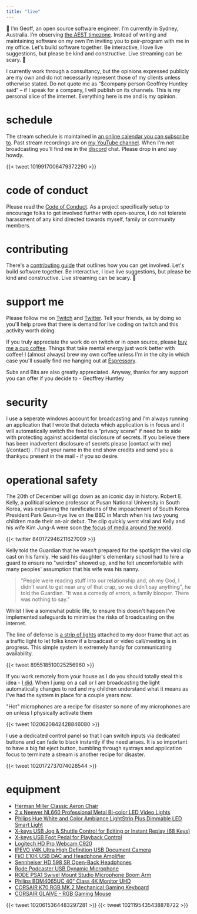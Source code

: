 ```yaml
---
title: "live"
---
```

🙌 I’m Geoff, an open source software engineer. I’m currently in Sydney, Australia. I’m observing [the AEST timezone](https://time.is/Sydney). Instead of writing and maintaining software on my own I'm inviting you to pair-program with me in my office. Let's build software together. Be interactive, I love live suggestions, but please be kind and constructive. Live streaming can be scary. 💖 

<!-- Add a placeholder for the Twitch embed -->
<div id="twitch-embed"></div>

<!-- Load the Twitch embed script -->
<script src="https://embed.twitch.tv/embed/v1.js"></script>

<!-- Create a Twitch.Embed object that will render within the "twitch-embed" root element. -->
<script type="text/javascript">
  new Twitch.Embed("twitch-embed", {
    width: 380,
    height: 480,
    channel: "geoffreyhuntley",
  });
</script>

I currently work through a consultancy, but the opinions expressed publicly are my own and do not necessarily represent those of my clients unless otherwise stated. Do not quote me as “$company person Geoffrey Huntley said” – if I speak for a company, I will publish on its channels. This is my personal slice of the internet. Everything here is me and is my opinion.

# schedule

The stream schedule is maintained in [an online calendar you can subscribe to](https://calendar.google.com/calendar?cid=Z2h1bnRsZXkuY29tX3BjNWo0MjdjZG1sNW81MmVqczE2aG91YmMwQGdyb3VwLmNhbGVuZGFyLmdvb2dsZS5jb20). Past stream recordings are on [my YouTube channel](https://youtube.com/c/geoffreyhuntley). When I'm not broadcasting you'll find me in the [discord](https://ghuntley.com/chat) chat. Please drop in and say howdy.

{{< tweet 1019917006479372290 >}}

# code of conduct

Please read the [Code of Conduct](CODEOFCONDUCT.md). As a project specifically setup to encourage folks to get involved further with open-source, I do not tolerate harassment of any kind directed towards myself, family or community members.

# contributing

There's a [contributing guide](https://github.com/ghuntley/live/CONTRIBUTING.md) that outlines how you can get involved. Let's build software together. Be interactive, I love live suggestions, but please be kind and constructive. Live streaming can be scary. 💖 

# support me

Please follow me on [Twitch](https://twitch.tv/geoffreyhuntley) and [Twitter](https://twitter.com/geoffreyhuntley). Tell your friends, as by doing so you'll help prove that there is demand for live coding on twitch and this activity worth doing.

If you truly appreciate the work do on twitch or in open source, please [buy me a cup coffee](https://www.patreon.com/ghuntley).  Things that take mental energy just work better with coffee!  I (almost always) brew my own coffee unless I'm in the city in which case you'll usually find me hanging out at [Espressory](https://www.espressory.com.au/). 

Subs and Bits are also greatly appreciated. Anyway, thanks for any support you can offer if you decide to - Geoffrey Huntley

# security

I use a seperate windows account for broadcasting and I'm always running an application that I wrote that detects which application is in focus and it will automatically switch the feed to a "privacy scene" if need be to aide with protecting against accidental disclosure of secrets. If you believe there has been inadvertent disclosure of secrets please [contact with me] (/contact) . I'll put your name in the end show credits and send you a thankyou present in the mail - if you so desire. 

# operational safety

The 20th of December will go down as an iconic day in history. Robert E. Kelly, a political science professor at Pusan National University in South Korea, was explaining the ramifications of the impeachment of South Korea President Park Geun-hye live on the BBC in March when his two young children made their on-air debut. The clip quickly went viral and Kelly and his wife Kim Jung-A were soon [the focus of media around the world](https://www.usatoday.com/story/news/nation-now/2017/12/20/bbc-dad-robert-kelly-thought-his-career-over-after-kids-hilariously-interrupted-live-interview/968226001/). 

{{< twitter 840172946211627009 >}}

Kelly told the Guardian that he wasn't prepared for the spotlight the viral clip cast on his family. He said his daughter's elementary school had to hire a guard to ensure no "weirdos" showed up, and he felt uncomfortable with many peoples' assumption that his wife was his nanny. 

> "People were reading stuff into our relationship and, oh my God, I didn’t want to get near any of that crap, so we didn’t say anything", he told the Guardian. "It was a comedy of errors, a family blooper. There was nothing to say."

Whilst I live a somewhat public life, to ensure this doesn't happen I've implemented safeguards to minimise the risks of broadcasting on the internet. 

The line of defense is [a strip of lights](https://www.amazon.com/Philips-Ambiance-LightStrip-Compatible-Assistant/dp/B0167H33DU) attached to my door frame that act as a traffic light to let folks know if a broadcast or video call/meeting is in progress. This simple system is extremely handy for communicating availability. 

{{< tweet 895518510025256960 >}}

If you work remotely from your house as I do you should totally steal this idea - [I did](https://www.hanselman.com/blog/IsDaddyOnACallABusyLightPresenceIndicatorForLyncForMyHomeOffice.aspx). When I jump on a call or I am broadcasting the light automatically changes to red and my children understand what it means as I've had the system in place for a couple years now.

"Hot" microphones are a recipe for disaster so none of my microphones are on unless I physically activate them

{{< tweet 1020620842428846080 >}}

I use a dedicated control panel so that I can switch inputs via dedicated buttons and can fade to black instantly if the need arises. It is so important to have a big fat eject button, bumbling through systrays and application focus to terminate a stream is another recipe for disaster.

{{< tweet 1020172737074028544 >}}

# equipment

* [Herman Miller Classic Aeron Chair](https://www.amazon.com/Herman-Miller-Classic-Aeron-Chair-Size/dp/B0742KV7ZR/ref=as_li_tl?ie=UTF8&camp=1789&creative=9325&creativeASIN=B00ZV9RDKK&linkCode=as2&tag=ghuntley0b-20&linkId=f68ddcb85dfae991a13bff284c04eab3)
* [2 x Neewer NL660 Professional Metal Bi-color LED Video Lights](https://www.amazon.com/Neewer-Professional-Bi-color-Photography-3200-5600K/dp/B01NCJSK5V/ref=as_li_tl?ie=UTF8&camp=1789&creative=9325&creativeASIN=B00ZV9RDKK&linkCode=as2&tag=ghuntley0b-20&linkId=f68ddcb85dfae991a13bff284c04eab3)
* [Philips Hue White and Color Ambiance LightStrip Plus Dimmable LED Smart Light](https://www.amazon.com/Philips-Ambiance-LightStrip-Compatible-Assistant/dp/B0167H33DU/ref=as_li_tl?ie=UTF8&camp=1789&creative=9325&creativeASIN=B00ZV9RDKK&linkCode=as2&tag=ghuntley0b-20&linkId=f68ddcb85dfae991a13bff284c04eab3)
* [X-keys USB Jog & Shuttle Control for Editing or Instant Replay (68 Keys)](https://www.amazon.com/X-keys-Jog-Shuttle-Control-XK-68/dp/B00I3OW4SQ/ref=as_li_tl?ie=UTF8&camp=1789&creative=9325&creativeASIN=B00ZV9RDKK&linkCode=as2&tag=ghuntley0b-20&linkId=f68ddcb85dfae991a13bff284c04eab3)
* [X-keys USB Foot Pedal for Playback Control](https://www.amazon.com/X-keys-Foot-Pedal-Playback-Control/dp/B009PP6Z50/ref=as_li_tl?ie=UTF8&camp=1789&creative=9325&creativeASIN=B00ZV9RDKK&linkCode=as2&tag=ghuntley0b-20&linkId=f68ddcb85dfae991a13bff284c04eab3)
* [Logitech HD Pro Webcam C920](https://www.amazon.com/Logitech-Widescreen-Calling-Recording-Desktop/dp/B006JH8T3S/ref=as_li_tl?ie=UTF8&camp=1789&creative=9325&creativeASIN=B00ZV9RDKK&linkCode=as2&tag=ghuntley0b-20&linkId=f68ddcb85dfae991a13bff284c04eab3)
* [IPEVO V4K Ultra High Definition USB Document Camera](https://www.amazon.com/IPEVO-Definition-Document-Camera-5-880-4-01-00/dp/B079DLTG9F/ref=as_li_tl?ie=UTF8&camp=1789&creative=9325&creativeASIN=B00ZV9RDKK&linkCode=as2&tag=ghuntley0b-20&linkId=f68ddcb85dfae991a13bff284c04eab3)
* [FiiO E10K USB DAC and Headphone Amplifier](https://www.amazon.com/FiiO-E10K-Headphone-Amplifier-Black/dp/B00LP3AMC2/ref=as_li_tl?ie=UTF8&camp=1789&creative=9325&creativeASIN=B00ZV9RDKK&linkCode=as2&tag=ghuntley0b-20&linkId=f68ddcb85dfae991a13bff284c04eab3)
* [Sennheiser HD 598 SR Open-Back Headphones](https://www.amazon.com/Sennheiser-HD-598-SR-Open-Back/dp/B06WRMZZ45/ref=as_li_tl?ie=UTF8&camp=1789&creative=9325&creativeASIN=B00ZV9RDKK&linkCode=as2&tag=ghuntley0b-20&linkId=f68ddcb85dfae991a13bff284c04eab3)
* [Rode Podcaster USB Dynamic Microphone](https://www.amazon.com/Rode-Podcaster-USB-Dynamic-Microphone/dp/B000JM46FY/ref=as_li_tl?ie=UTF8&camp=1789&creative=9325&creativeASIN=B00ZV9RDKK&linkCode=as2&tag=ghuntley0b-20&linkId=f68ddcb85dfae991a13bff284c04eab3)
* [RODE PSA1 Swivel Mount Studio Microphone Boom Arm](https://www.amazon.com/RODE-Swivel-Mount-Studio-Microphone/dp/B001D7UYBO/ref=as_li_tl?ie=UTF8&camp=1789&creative=9325&creativeASIN=B00ZV9RDKK&linkCode=as2&tag=ghuntley0b-20&linkId=f68ddcb85dfae991a13bff284c04eab3)
* [Philips BDM4065UC 40" Class 4K Monitor UHD](https://www.amazon.com/Philips-BDM4065UC-Resolution-Speakers-DisplayPort/dp/B00SCX78JS/ref=as_li_tl?ie=UTF8&camp=1789&creative=9325&creativeASIN=B00ZV9RDKK&linkCode=as2&tag=ghuntley0b-20&linkId=f68ddcb85dfae991a13bff284c04eab3)
* [CORSAIR K70 RGB MK.2 Mechanical Gaming Keyboard](https://www.amazon.com/CORSAIR-MK-2-Mechanical-Gaming-Keyboard/dp/B07D5S5QKF/ref=as_li_tl?ie=UTF8&camp=1789&creative=9325&creativeASIN=B00ZV9RDKK&linkCode=as2&tag=ghuntley0b-20&linkId=f68ddcb85dfae991a13bff284c04eab3)
* [CORSAIR GLAIVE - RGB Gaming Mouse](https://www.amazon.com/CORSAIR-GLAIVE-Comfortable-Interchangeable-Refurbished/dp/B07CQ8C5ZB/ref=as_li_tl?ie=UTF8&camp=1789&creative=9325&creativeASIN=B00ZV9RDKK&linkCode=as2&tag=ghuntley0b-20&linkId=f68ddcb85dfae991a13bff284c04eab3)

{{< tweet 1020615364483297281 >}}
{{< tweet 1021195435438878722 >}}

